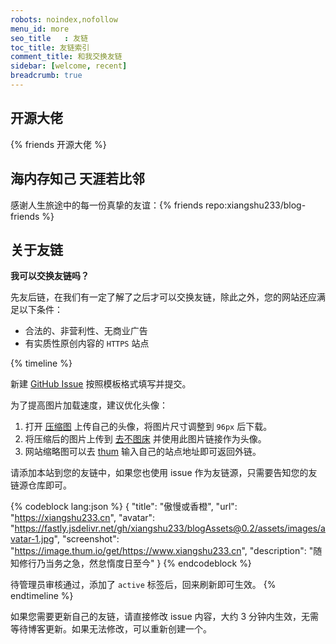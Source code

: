 ```yaml
---
robots: noindex,nofollow
menu_id: more
seo_title	: 友链
toc_title: 友链索引
comment_title: 和我交换友链
sidebar: [welcome, recent]
breadcrumb: true
---
```


## 开源大佬
{% friends 开源大佬 %}

## 海内存知己 天涯若比邻
感谢人生旅途中的每一份真挚的友谊：{% friends repo:xiangshu233/blog-friends %}

## 关于友链

**我可以交换友链吗？**

先友后链，在我们有一定了解了之后才可以交换友链，除此之外，您的网站还应满足以下条件：

- 合法的、非营利性、无商业广告
- 有实质性原创内容的 `HTTPS` 站点



{% timeline %}

<!-- node 第一步：新建 Issue -->

新建 [GitHub Issue](https://github.com/xiangshu233/blog-friends/issues/) 按照模板格式填写并提交。

为了提高图片加载速度，建议优化头像：
1. 打开 [压缩图](https://www.yasuotu.com/) 上传自己的头像，将图片尺寸调整到 `96px` 后下载。
2. 将压缩后的图片上传到 [去不图床](https://7bu.top/) 并使用此图片链接作为头像。
3. 网站缩略图可以去 [thum](https://www.thum.io/) 输入自己的站点地址即可返回外链。

<!-- node 第二步：添加友链并等待管理员审核 -->

请添加本站到您的友链中，如果您也使用 issue 作为友链源，只需要告知您的友链源仓库即可。


{% codeblock lang:json %}
{
  "title": "傲慢或香橙",
  "url": "https://xiangshu233.cn",
  "avatar": "https://fastly.jsdelivr.net/gh/xiangshu233/blogAssets@0.2/assets/images/avatar-1.jpg",
  "screenshot": "https://image.thum.io/get/https://www.xiangshu233.cn",
  "description": "随知修行乃当务之急，然怠惰度日至今"
}
{% endcodeblock %}


待管理员审核通过，添加了 `active` 标签后，回来刷新即可生效。
{% endtimeline %}

如果您需要更新自己的友链，请直接修改 issue 内容，大约 3 分钟内生效，无需等待博客更新。如果无法修改，可以重新创建一个。
